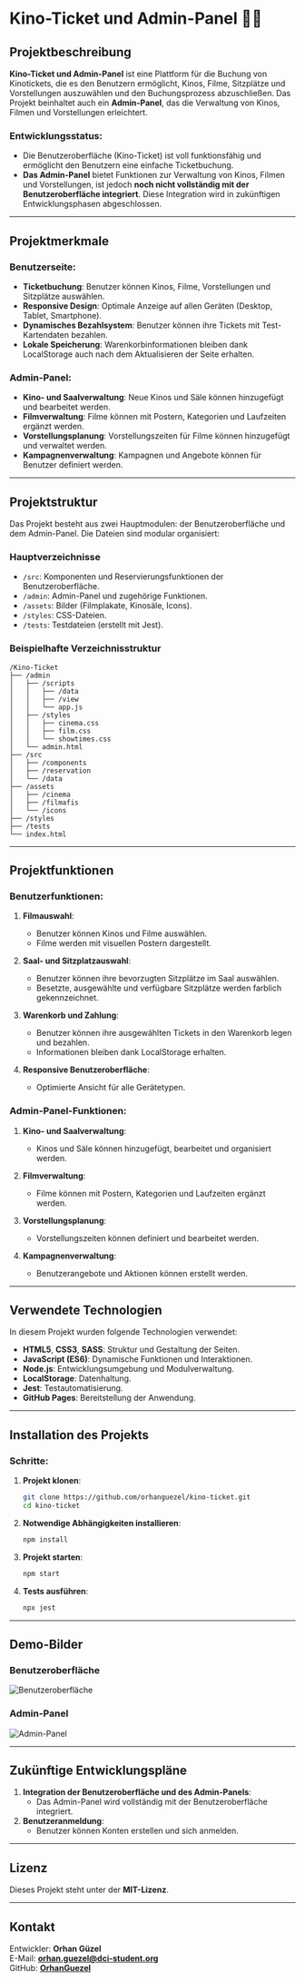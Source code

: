 
# Kino-Ticket und Admin-Panel 🎥🍿

## Projektbeschreibung
**Kino-Ticket und Admin-Panel** ist eine Plattform für die Buchung von Kinotickets, die es den Benutzern ermöglicht, Kinos, Filme, Sitzplätze und Vorstellungen auszuwählen und den Buchungsprozess abzuschließen. Das Projekt beinhaltet auch ein **Admin-Panel**, das die Verwaltung von Kinos, Filmen und Vorstellungen erleichtert.

### Entwicklungsstatus:
- Die Benutzeroberfläche (Kino-Ticket) ist voll funktionsfähig und ermöglicht den Benutzern eine einfache Ticketbuchung.
- **Das Admin-Panel** bietet Funktionen zur Verwaltung von Kinos, Filmen und Vorstellungen, ist jedoch **noch nicht vollständig mit der Benutzeroberfläche integriert**. Diese Integration wird in zukünftigen Entwicklungsphasen abgeschlossen.

---

## Projektmerkmale

### Benutzerseite:
- **Ticketbuchung**: Benutzer können Kinos, Filme, Vorstellungen und Sitzplätze auswählen.
- **Responsive Design**: Optimale Anzeige auf allen Geräten (Desktop, Tablet, Smartphone).
- **Dynamisches Bezahlsystem**: Benutzer können ihre Tickets mit Test-Kartendaten bezahlen.
- **Lokale Speicherung**: Warenkorbinformationen bleiben dank LocalStorage auch nach dem Aktualisieren der Seite erhalten.

### Admin-Panel:
- **Kino- und Saalverwaltung**: Neue Kinos und Säle können hinzugefügt und bearbeitet werden.
- **Filmverwaltung**: Filme können mit Postern, Kategorien und Laufzeiten ergänzt werden.
- **Vorstellungsplanung**: Vorstellungszeiten für Filme können hinzugefügt und verwaltet werden.
- **Kampagnenverwaltung**: Kampagnen und Angebote können für Benutzer definiert werden.

---

## Projektstruktur
Das Projekt besteht aus zwei Hauptmodulen: der Benutzeroberfläche und dem Admin-Panel. Die Dateien sind modular organisiert:

### **Hauptverzeichnisse**
- `/src`: Komponenten und Reservierungsfunktionen der Benutzeroberfläche.
- `/admin`: Admin-Panel und zugehörige Funktionen.
- `/assets`: Bilder (Filmplakate, Kinosäle, Icons).
- `/styles`: CSS-Dateien.
- `/tests`: Testdateien (erstellt mit Jest).

### **Beispielhafte Verzeichnisstruktur**
```
/Kino-Ticket
├── /admin
│   ├── /scripts
│   │   ├── /data
│   │   ├── /view
│   │   └── app.js
│   ├── /styles
│   │   ├── cinema.css
│   │   ├── film.css
│   │   └── showtimes.css
│   └── admin.html
├── /src
│   ├── /components
│   ├── /reservation
│   └── /data
├── /assets
│   ├── /cinema
│   ├── /filmafis
│   └── /icons
├── /styles
├── /tests
└── index.html
```

---

## Projektfunktionen

### Benutzerfunktionen:
1. **Filmauswahl**:
   - Benutzer können Kinos und Filme auswählen.
   - Filme werden mit visuellen Postern dargestellt.

2. **Saal- und Sitzplatzauswahl**:
   - Benutzer können ihre bevorzugten Sitzplätze im Saal auswählen.
   - Besetzte, ausgewählte und verfügbare Sitzplätze werden farblich gekennzeichnet.

3. **Warenkorb und Zahlung**:
   - Benutzer können ihre ausgewählten Tickets in den Warenkorb legen und bezahlen.
   - Informationen bleiben dank LocalStorage erhalten.

4. **Responsive Benutzeroberfläche**:
   - Optimierte Ansicht für alle Gerätetypen.

### Admin-Panel-Funktionen:
1. **Kino- und Saalverwaltung**:
   - Kinos und Säle können hinzugefügt, bearbeitet und organisiert werden.

2. **Filmverwaltung**:
   - Filme können mit Postern, Kategorien und Laufzeiten ergänzt werden.

3. **Vorstellungsplanung**:
   - Vorstellungszeiten können definiert und bearbeitet werden.

4. **Kampagnenverwaltung**:
   - Benutzerangebote und Aktionen können erstellt werden.

---

## Verwendete Technologien
In diesem Projekt wurden folgende Technologien verwendet:
- **HTML5**, **CSS3**, **SASS**: Struktur und Gestaltung der Seiten.
- **JavaScript (ES6)**: Dynamische Funktionen und Interaktionen.
- **Node.js**: Entwicklungsumgebung und Modulverwaltung.
- **LocalStorage**: Datenhaltung.
- **Jest**: Testautomatisierung.
- **GitHub Pages**: Bereitstellung der Anwendung.

---

## Installation des Projekts

### Schritte:
1. **Projekt klonen**:
   ```bash
   git clone https://github.com/orhanguezel/kino-ticket.git
   cd kino-ticket
   ```

2. **Notwendige Abhängigkeiten installieren**:
   ```bash
   npm install
   ```

3. **Projekt starten**:
   ```bash
   npm start
   ```

4. **Tests ausführen**:
   ```bash
   npx jest
   ```

---

## Demo-Bilder
### Benutzeroberfläche
![Benutzeroberfläche](https://orhanguezel.github.io/Kino-Ticket/assets/demo-image.png)

### Admin-Panel
![Admin-Panel](https://orhanguezel.github.io/Kino-Ticket/assets/admin-panel.png)

---

## Zukünftige Entwicklungspläne
1. **Integration der Benutzeroberfläche und des Admin-Panels**:
   - Das Admin-Panel wird vollständig mit der Benutzeroberfläche integriert.
2. **Benutzeranmeldung**:
   - Benutzer können Konten erstellen und sich anmelden.

---

## Lizenz
Dieses Projekt steht unter der **MIT-Lizenz**.

---

## Kontakt
Entwickler: **Orhan Güzel**  
E-Mail: **orhan.guezel@dci-student.org**  
GitHub: **[OrhanGuezel](https://github.com/OrhanGuezel)**
```
